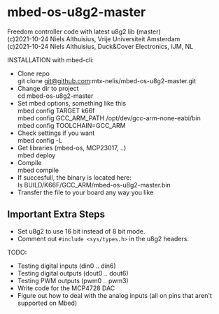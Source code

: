 # mbed-os-u8g2-master  
Freedom controller code with latest u8g2 lib (master)  
(c)2021-10-24 Niels Althuisius, Vrije Universiteit Amsterdam  
(c)2021-10-24 Niels Althuisius, Duck&Cover Electronics, IJM, NL  

INSTALLATION with mbed-cli:  
- Clone repo  
  git clone git@github.com:mtx-nelis/mbed-os-u8g2-master.git  
- Change dir to project  
  cd mbed-os-u8g2-master  
- Set mbed options, something like this  
  mbed config TARGET k66f  
  mbed config GCC_ARM_PATH /opt/dev/gcc-arm-none-eabi/bin  
  mbed config TOOLCHAIN=GCC_ARM  
- Check settings if you want  
  mbed config -L  
- Get libraries (mbed-os, MCP23017, ..)  
  mbed deploy  
- Compile  
  mbed compile  
- If succesfull, the binary is located here:  
  ls BUILD/K66F/GCC_ARM/mbed-os-u8g2-master.bin  
- Transfer the file to your board any way you like  

## Important Extra Steps
- Set u8g2 to use 16 bit instead of 8 bit mode.
- Comment out `#include <sys/types.h>` in the u8g2 headers.


TODO:  
- Testing digital inputs  (din0 .. din6)  
- Testing digital outputs (dout0 .. dout6)  
- Testing PWM outputs     (pwm0 .. pwm3)  
- Write code for the MCP4728 DAC  
- Figure out how to deal with the analog inputs (all on pins that aren't supported on Mbed)  
  
  

